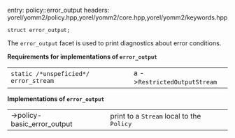 entry: policy::error_output
headers: yorel/yomm2/policy.hpp,yorel/yomm2/core.hpp,yorel/yomm2/keywords.hpp

    struct error_output;

The `error_output` facet is used to print diagnostics about error conditions.

**Requirements for implementations of `error_output`**

|                                       |                              |
| ------------------------------------- | ---------------------------- |
| `static /*unspeficied*/ error_stream` | a ->`RestrictedOutputStream` |

**Implementations of `error_output`**

|                             |                                           |
| --------------------------- | ----------------------------------------- |
| ->policy-basic_error_output | print to a `Stream` local to the `Policy` |
